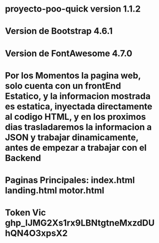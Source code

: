 # proyecto-poo-quick version 1.1.2
# Version de Bootstrap 4.6.1
# Version de FontAwesome 4.7.0
 
# Por los Momentos la pagina web, solo cuenta con un frontEnd Estatico, y la informacion mostrada es estatica, inyectada directamente al codigo HTML, y en los proximos dias trasladaremos la informacion a JSON y trabajar dinamicamente, antes de empezar a trabajar con el Backend 


# Paginas Principales: index.html  landing.html   motor.html 
# Token Vic 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
